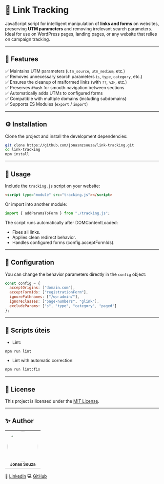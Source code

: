 # 🧭 Link Tracking

JavaScript script for intelligent manipulation of **links and forms** on websites, preserving **UTM parameters** and removing irrelevant search parameters.  
Ideal for use on WordPress pages, landing pages, or any website that relies on campaign tracking.

---

## 🚀 Features

✅ Maintains UTM parameters (`utm_source`, `utm_medium`, etc.)  
✅ Removes unnecessary search parameters (`s`, `type`, `category`, etc.)  
✅ Ensures the cleanup of malformed links (with `??`, `%3F`, etc.)  
✅ Preserves `#hash` for smooth navigation between sections  
✅ Automatically adds UTMs to configured forms  
✅ Compatible with multiple domains (including subdomains)  
✅ Supports ES Modules (`export` / `import`)

---

## ⚙️ Installation

Clone the project and install the development dependencies:

```bash
git clone https://github.com/jonasmzsouza/link-tracking.git
cd link-tracking
npm install
```

---

## 🧠 Usage

Include the `tracking.js` script on your website:

```html
<script type="module" src="tracking.js"></script>
```

Or import into another module:

```javascript
import { addParamsToForm } from "./tracking.js";
```

The script runs automatically after DOMContentLoaded:
- Fixes all links.
- Applies clean redirect behavior.
- Handles configured forms (config.acceptFormIds).

---

## 🧩 Configuration

You can change the behavior parameters directly in the `config` object:

```javascript
const config = {
  acceptOrigins: ["domain.com"],
  acceptFormIds: ["registrationForm"],
  ignorePathnames: ["/wp-admin/"],
  ignoreClasses: ["page-numbers", "glink"],
  excludeParams: ["s", "type", "category", "paged"]
};
```

---

## 🧪 Scripts úteis

- Lint:
```bash
npm run lint
```

- Lint with automatic correction:
```bash
npm run lint:fix
```

---

## 📄 License

This project is licensed under the [MIT License](./LICENSE).

---

## ✨ Author

<table>
  <tr>
    <td align="center">
      <a href="https://jonasmzsouza.github.io/">
         <img style="border-radius: 50%;" src="https://avatars.githubusercontent.com/u/61324433?v=4" width="100px;" alt=""/>
         <br />
         <sub><b>Jonas Souza</b></sub>
      </a>
    </td>
  </tr>
</table>
 
💼 [LinkedIn](https://linkedin.com/in/jonasmzsouza)
💻 [GitHub](https://github.com/jonasmzsouza)